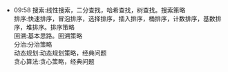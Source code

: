 
- 09:58 搜索:线性搜索，二分查找，哈希查找，树查找。搜索策略<br>排序:快速排序，冒泡排序，选择排序，插入排序，桶排序，计数排序，基数排序，堆排序。排序策略<br>回溯:基本思路。回溯策略<br>分治:分治策略<br>动态规划:动态规划策略，经典问题<br>贪心算法:贪心策略，经典问题